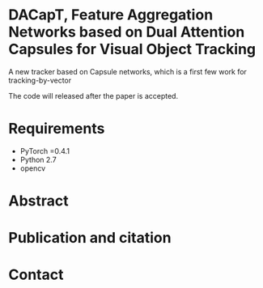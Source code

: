 # DACapT, Feature Aggregation Networks based on Dual Attention Capsules for Visual Object Tracking
A new tracker based on Capsule networks, which is a first few work for tracking-by-vector

The code will released after the paper is accepted.
# Requirements
- PyTorch =0.4.1
- Python 2.7
- opencv

# Abstract


# Publication and citation


# Contact


